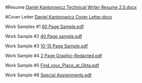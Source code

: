 #Resume
[Daniel Kantorowicz Technical Writer Resume 2.0.docx](https://github.com/DanielKantorowicz/Work-Samples/files/7944265/Daniel.Kantorowicz.Technical.Writer.Resume.2.0.docx)

#Cover Letter
[Daniel Kantorowicz Cover Letter.docx](https://github.com/DanielKantorowicz/Work-Samples/files/7944266/Daniel.Kantorowicz.Cover.Letter.docx)

Work Samples #1
[60 Page Sample.pdf](https://github.com/DanielKantorowicz/Work-Samples/files/7944270/60.Page.Sample.pdf)

Work Sample #2
[40 Page sample.pdf](https://github.com/DanielKantorowicz/Work-Samples/files/7944272/40.Page.sample.pdf)

Work Sample #3
[10-15 Page Sample.pdf](https://github.com/DanielKantorowicz/Work-Samples/files/7944275/10-15.Page.Sample.pdf)

Work Sample #4
[2 Page Graphic-Redacted.pdf](https://github.com/DanielKantorowicz/Work-Samples/files/7944278/2.Page.Graphic-Redacted.pdf)

Work Sample #5
[Find_your_Place_at_Okta.pdf](https://github.com/DanielKantorowicz/Work-Samples/files/7944283/Find_your_Place_at_Okta.pdf)

Work Sample #6
[Special Assignments.pdf](https://github.com/DanielKantorowicz/Work-Samples/files/7944308/Special.Assignments.pdf)




